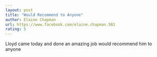 ```yaml
---
layout: post
title: "Would Recommend to Anyone"
author: Elaine Chapman
url: https://www.facebook.com/elaine.chapman.501
rating: 5
---
```

Lloyd  came today and done an amazing job would recommend him to anyone

